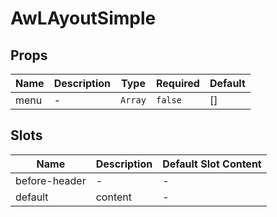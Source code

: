# AwLAyoutSimple

## Props

<!-- @vuese:AwLAyoutSimple:props:start -->
|Name|Description|Type|Required|Default|
|---|---|---|---|---|
|menu|-|`Array`|`false`|[]|

<!-- @vuese:AwLAyoutSimple:props:end -->


## Slots

<!-- @vuese:AwLAyoutSimple:slots:start -->
|Name|Description|Default Slot Content|
|---|---|---|
|before-header|-|-|
|default|content|-|

<!-- @vuese:AwLAyoutSimple:slots:end -->


